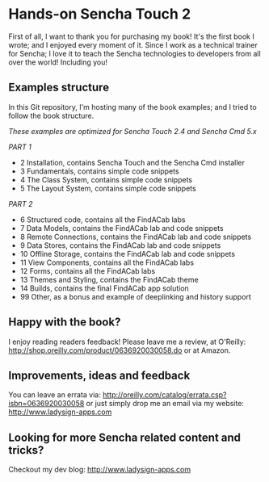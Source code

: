 Hands-on Sencha Touch 2
========================

First of all, I want to thank you for purchasing my book!
It's the first book I wrote; and I enjoyed every moment of it.
Since I work as a technical trainer for Sencha; I love it
to teach the Sencha technologies to developers from all over
the world! Including you!

Examples structure
-------------------
In this Git repository, I'm hosting many of the book examples;
and I tried to follow the book structure.

*These examples are optimized for Sencha Touch 2.4 and Sencha Cmd 5.x*

*PART 1*

* 2 Installation, contains Sencha Touch and the Sencha Cmd installer
* 3 Fundamentals, contains simple code snippets
* 4 The Class System, contains simple code snippets
* 5 The Layout System, contains simple code snippets

*PART 2*

* 6 Structured code, contains all the FindACab labs
* 7 Data Models, contains the FindACab lab and code snippets
* 8 Remote Connections, contains the FindACab lab and code snippets
* 9 Data Stores, contains the FindACab lab and code snippets
* 10 Offline Storage, contains the FindACab lab and code snippets
* 11 View Components, contains all the FindACab labs
* 12 Forms, contains all the FindACab labs
* 13 Themes and Styling, contains the FindACab theme
* 14 Builds, contains the final FindACab app solution
* 99 Other, as a bonus and example of deeplinking and history support

Happy with the book?
---------------------
I enjoy reading readers feedback!
Please leave me a review, at O'Reilly:
http://shop.oreilly.com/product/0636920030058.do
or at Amazon.

Improvements, ideas and feedback
---------------------------------
You can leave an errata via:
http://oreilly.com/catalog/errata.csp?isbn=0636920030058
or just simply drop me an email via my website:
http://www.ladysign-apps.com

Looking for more Sencha related content and tricks? 
----------------------------------------------------
Checkout my dev blog: http://www.ladysign-apps.com
